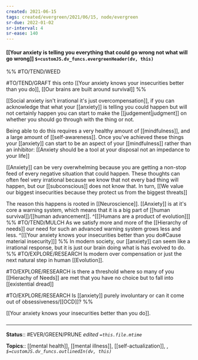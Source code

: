 ```yaml
---
created: 2021-06-15
tags: created/evergreen/2021/06/15, node/evergreen
sr-due: 2022-01-02
sr-interval: 4
sr-ease: 140
---
```


#### [[Your anxiety is telling you everything that could go wrong not what will go wrong]] `$=customJS.dv_funcs.evergreenHeader(dv, this)`
%%
#TO/TEND/WEED

#TO/TEND/GRAFT this onto [[Your anxiety knows your insecurities better than you do]], [[Our brains are built around survival]]
%%

[[Social anxiety isn't irrational it's just overcompensation]],
if you can acknowledge that what your [[anxiety]] is telling you could happen but will not certainly happen you can start to make the [[judgement|judgment]] on whether you should go through with the thing or not. 

Being able to do this requires a very healthy amount of [[mindfulness]], and a large amount of [[self-awareness]]. Once you've achieved these things your [[anxiety]] can start to be an aspect of your [[mindfulness]] rather than an inhibitor:
[[Anxiety should be a tool at your disposal not an impedance to your life]]

[[Anxiety]] can be very overwhelming because you are getting a non-stop feed of every negative situation that could happen. These thoughts can often feel very irrational because we know that not every bad thing will happen, but our [[subconscious]] does not know that. In turn, [[We value our biggest insecurities because they protect us from the biggest threats]]

The reason this happens is rooted in [[Neuroscience]]. 
[[Anxiety]] is at it's core a warning system, which means that it is a big part of [[human survival]]/[[human advancement]].
^[[[Humans are a product of evolution]]]  %% 
#TO/TEND/MULCH As we satisfy more and more of the [[Hierarchy of needs]] our need for such an advanced warning system grows less and less.
^[[[Your anxiety knows your insecurities better than you do#Cause material insecurity]]]
%% 
In modern society, our [[anxiety]] can seem like a irrational response, but it is just our brain doing what is has evolved to do. 
%%
#TO/EXPLORE/RESEARCH Is modern over compensation or just the next natural step in human [[Evolution]].

#TO/EXPLORE/RESEARCH is there a threshold where so many of you [[Hierachy of Needs]] are met that you have no choice but to fall into [[existential dread]]

#TO/EXPLORE/RESEARCH Is [[anxiety]] purely involuntary or can it come out of obsessiveness/[[OCD]]?
%%

[[Your anxiety knows your insecurities better than you do]].

### <hr class="footnote"/>

**Status**:: #EVER/GREEN/PRUNE 
*edited `=this.file.mtime`*

**Topics**:: [[mental health]], [[mental illness]], [[self-actualization]], , 
*`$=customJS.dv_funcs.outlinedIn(dv, this)`*
